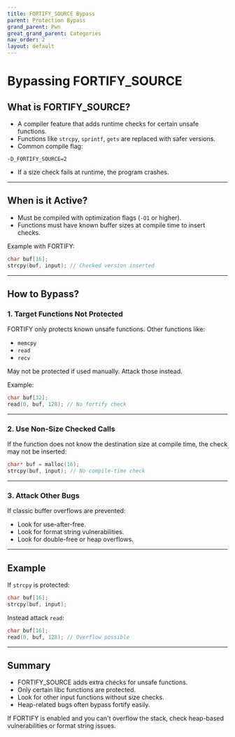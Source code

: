 ```yaml
---
title: FORTIFY_SOURCE Bypass
parent: Protection Bypass
grand_parent: Pwn
great_grand_parent: Categories
nav_order: 2
layout: default
---
```


# Bypassing FORTIFY_SOURCE

## What is FORTIFY_SOURCE?

- A compiler feature that adds runtime checks for certain unsafe functions.
- Functions like `strcpy`, `sprintf`, `gets` are replaced with safer versions.
- Common compile flag:
```
-D_FORTIFY_SOURCE=2
```
- If a size check fails at runtime, the program crashes.

---

## When is it Active?

- Must be compiled with optimization flags (`-O1` or higher).
- Functions must have known buffer sizes at compile time to insert checks.

Example with FORTIFY:
```c
char buf[16];
strcpy(buf, input); // Checked version inserted
```

---

## How to Bypass?

### 1. Target Functions Not Protected

FORTIFY only protects known unsafe functions. Other functions like:
- `memcpy`
- `read`
- `recv`

May not be protected if used manually. Attack those instead.

Example:
```c
char buf[32];
read(0, buf, 128); // No fortify check
```

---

### 2. Use Non-Size Checked Calls

If the function does not know the destination size at compile time, the check may not be inserted:
```c
char* buf = malloc(16);
strcpy(buf, input); // No compile-time check
```

---

### 3. Attack Other Bugs

If classic buffer overflows are prevented:
- Look for use-after-free.
- Look for format string vulnerabilities.
- Look for double-free or heap overflows.

---

## Example

If `strcpy` is protected:
```c
char buf[16];
strcpy(buf, input);
```

Instead attack `read`:
```c
char buf[16];
read(0, buf, 128); // Overflow possible
```

---

## Summary

- FORTIFY_SOURCE adds extra checks for unsafe functions.
- Only certain libc functions are protected.
- Look for other input functions without size checks.
- Heap-related bugs often bypass fortify easily.

If FORTIFY is enabled and you can't overflow the stack, check heap-based vulnerabilities or format string issues.
